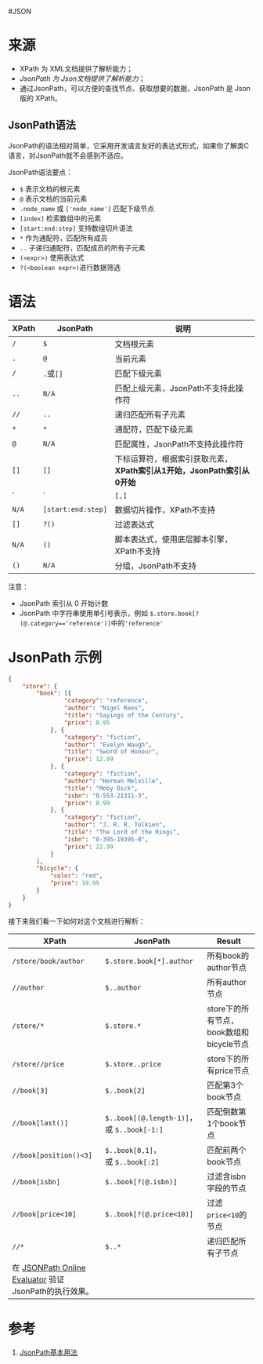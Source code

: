 #JSON
# 来源
- XPath 为 XML文档提供了解析能力；
- *JsonPath 为 Json文档提供了解析能力*；
- 通过JsonPath，可以方便的查找节点、获取想要的数据，JsonPath 是 Json 版的 XPath。

## JsonPath语法

JsonPath的语法相对简单，它采用开发语言友好的表达式形式，如果你了解类C语言，对JsonPath就不会感到不适应。

JsonPath语法要点：

-   `$` 表示文档的根元素
-   `@` 表示文档的当前元素
-   `.node_name` 或 `['node_name']` 匹配下级节点
-   `[index]` 检索数组中的元素
-   `[start:end:step]` 支持数组切片语法
-   `*` 作为通配符，匹配所有成员
-   `..` 子递归通配符，匹配成员的所有子元素
-   `(<expr>)` 使用表达式
-   `?(<boolean expr>)`进行数据筛选

# 语法

| XPath | JsonPath           | 说明                                            |
| ----- | ------------------ | --------------------------------------------- |
| `/`   | `$`                | 文档根元素                                         |
| `.`   | `@`                | 当前元素                                          |
| `/`   | `.`或`[]`           | 匹配下级元素                                        |
| `..`  | `N/A`              | 匹配上级元素，JsonPath不支持此操作符                        |
| `//`  | `..`               | 递归匹配所有子元素                                     |
| `*`   | `*`                | 通配符，匹配下级元素                                    |
| `@`   | `N/A`              | 匹配属性，JsonPath不支持此操作符                          |
| `[]`  | `[]`               | 下标运算符，根据索引获取元素，**XPath索引从1开始，JsonPath索引从0开始** |
| `     | `                  | `[,]`                                         |
| `N/A` | `[start:end:step]` | 数据切片操作，XPath不支持                               |
| `[]`  | `?()`              | 过滤表达式                                         |
| `N/A` | `()`               | 脚本表达式，使用底层脚本引擎，XPath不支持                       |
| `()`  | `N/A`              | 分组，JsonPath不支持                                |

注意：

- JsonPath 索引从 0 开始计数
- JsonPath 中字符串使用单引号表示，例如 `$.store.book[?(@.category=='reference')]`中的`'reference'`

# JsonPath 示例

```json
{
    "store": {
        "book": [{
                "category": "reference",
                "author": "Nigel Rees",
                "title": "Sayings of the Century",
                "price": 8.95
            }, {
                "category": "fiction",
                "author": "Evelyn Waugh",
                "title": "Sword of Honour",
                "price": 12.99
            }, {
                "category": "fiction",
                "author": "Herman Melville",
                "title": "Moby Dick",
                "isbn": "0-553-21311-3",
                "price": 8.99
            }, {
                "category": "fiction",
                "author": "J. R. R. Tolkien",
                "title": "The Lord of the Rings",
                "isbn": "0-395-19395-8",
                "price": 22.99
            }
        ],
        "bicycle": {
            "color": "red",
            "price": 19.95
        }
    }
}
```

接下来我们看一下如何对这个文档进行解析：

| XPath      | JsonPath        | Result                    |
| -----------------------| --------------- | ---------------|
| `/store/book/author`                 | `$.store.book[*].author`       | 所有book的author节点              |
| `//author`                             | `$..author`                | 所有author节点                   |
| `/store/*`                          | `$.store.*`                | store下的所有节点，book数组和bicycle节点 |
| `/store//price`                       | `$.store..price`           | store下的所有price节点             |
| `//book[3]`                         | `$..book[2]`                 | 匹配第3个book节点                  |
| `//book[last()]`               | `$..book[(@.length-1)]`，或 `$..book[-1:]` | 匹配倒数第1个book节点                |
| `//book[position()<3]`           | `$..book[0,1]`，或 `$..book[:2]`           | 匹配前两个book节点                  |
| `//book[isbn]`                      | `$..book[?(@.isbn)]`                   | 过滤含isbn字段的节点                 |
| `//book[price<10]`                   | `$..book[?(@.price<10)]`    | 过滤`price<10`的节点              |
| `//*`                                | `$..*`               | 递归匹配所有子节点                    |
| 在 [JSONPath Online Evaluator](http://jsonpath.com/) 验证JsonPath的执行效果。 |                                          |                              |


# 参考
1. [JsonPath基本用法](https://www.cnblogs.com/youring2/p/10942728.html)